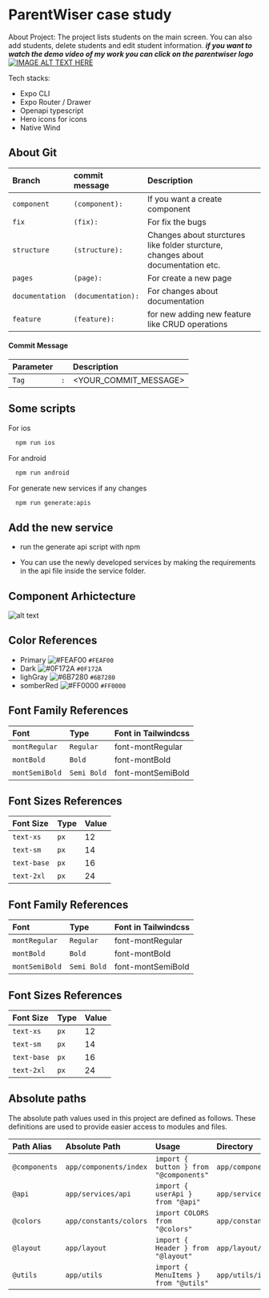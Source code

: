 
# ParentWiser case study
About Project: The project lists students on the main screen.  You can also add students, delete students and edit student information. ***if you want to watch the demo video of my work you can click on the parentwiser logo***
[![IMAGE ALT TEXT HERE](https://parentwiser.com/wp-content/uploads/2023/10/parentwiser-primary-logo.png)](https://www.youtube.com/shorts/k_gfriLQrhU) 





Tech stacks:
 - Expo CLI
 - Expo Router / Drawer
 - Openapi typescript 
 - Hero icons for icons
 - Native Wind


## About Git


| Branch |   commit message  | Description                |
| :-------- | :------- | :------------------------- |
| `component` | `(component):` | If you want a create component 
| `fix` | `(fix):` | For fix the bugs
| `structure` | `(structure):` | Changes about sturctures like folder sturcture, changes about documentation etc.
| `pages` | `(page):` | For create a new page
| `documentation` | `(documentation):` | For changes about documentation
| `feature` | `(feature):` | for new adding new feature like CRUD operations

#### Commit Message


| Parameter |      | Description                       |
| :-------- | :------- | :-------------------------------- |
| `Tag`      | `:` | <YOUR_COMMIT_MESSAGE>|


## Some scripts

For ios

```bash
  npm run ios
```

For android

```bash
  npm run android
```

For generate new services if any changes

```bash
  npm run generate:apis
```


## Add the new service

- run the generate api script with npm

- You can use the newly developed services by making the requirements in the api file inside the service folder. 


## Component Arhictecture

![alt text](https://iili.io/JRS3271.png)

## Color References

- Primary ![#FEAF00](https://placehold.co/15x15/FEAF00/FEAF00.png) `#FEAF00`
- Dark ![#0F172A](https://placehold.co/15x15/0F172A/0F172A.png) `#0F172A`
- lighGray ![#6B7280](https://placehold.co/15x15/1589F0/6B7280.png) `#6B7280`
- somberRed ![#FF0000](https://placehold.co/15x15/FF0000/FF0000.png) `#FF0000`
## Font Family References


| Font |   Type  | Font in Tailwindcss                |
| :-------- | :------- | :------------------------- |
| `montRegular` | `Regular` | font-montRegular 
| `montBold` | `Bold` | font-montBold
| `montSemiBold` | `Semi Bold` | font-montSemiBold


## Font Sizes References


| Font Size |   Type  | Value                |
| :-------- | :------- | :------------------------- |
| `text-xs` | `px` | 12 
| `text-sm` | `px` | 14
| `text-base` | `px` | 16
| `text-2xl` | `px` | 24





## Font Family References


| Font |   Type  | Font in Tailwindcss                |
| :-------- | :------- | :------------------------- |
| `montRegular` | `Regular` | font-montRegular 
| `montBold` | `Bold` | font-montBold
| `montSemiBold` | `Semi Bold` | font-montSemiBold


## Font Sizes References


| Font Size |   Type  | Value                |
| :-------- | :------- | :------------------------- |
| `text-xs` | `px` | 12 
| `text-sm` | `px` | 14
| `text-base` | `px` | 16
| `text-2xl` | `px` | 24




## Absolute paths

The absolute path values used in this project are defined as follows. These definitions are used to provide easier access to modules and files.

| Path Alias    | Absolute Path                   | Usage                                        | Directory                           |
| :------------ | :------------------------------ | :------------------------------------------- | :---------------------------------- |
| `@components` | `app/components/index`          | `import { button } from "@components"`       | `app/components/index.ts`           |
| `@api`        | `app/services/api`               | `import { userApi } from "@api"`             | `app/services/api.ts`               |
| `@colors`     | `app/constants/colors`           | `import COLORS from "@colors"`                                          | `app/constants/colors`               |
| `@layout`     | `app/layout`                     | `import { Header } from "@layout"`                                            | `app/layout/index.ts`                        |
| `@utils`      | `app/utils`                      | `import { MenuItems } from "@utils"`                                            | `app/utils/index.ts`                         |

